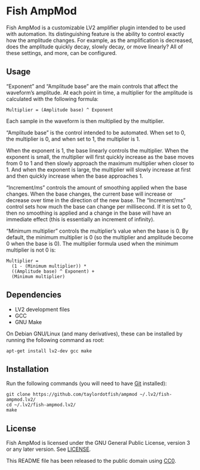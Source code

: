 Fish AmpMod
===========

Fish AmpMod is a customizable LV2 amplifier plugin intended to be used with
automation. Its distinguishing feature is the ability to control exactly how
the amplitude changes. For example, as the amplification is decreased, does the
amplitude quickly decay, slowly decay, or move linearly? All of these settings,
and more, can be configured.


Usage
-----

“Exponent” and “Amplitude base” are the main controls that affect the
waveform’s amplitude. At each point in time, a multiplier for the amplitude
is calculated with the following formula:

```
Multiplier = (Amplitude base) ^ Exponent
```

Each sample in the waveform is then multiplied by the multiplier.

“Amplitude base” is the control intended to be automated. When set to 0, the
multiplier is 0, and when set to 1, the multiplier is 1.

When the exponent is 1, the base linearly controls the multiplier. When the
exponent is small, the multiplier will first quickly increase as the base moves
from 0 to 1 and then slowly approach the maximum multiplier when closer to 1.
And when the exponent is large, the multiplier will slowly increase at first
and then quickly increase when the base approaches 1.

“Increment/ms” controls the amount of smoothing applied when the base
changes. When the base changes, the current base will increase or decrease over
time in the direction of the new base. The “Increment/ms” control sets how
much the base can change per millisecond. If it is set to 0, then no smoothing
is applied and a change in the base will have an immediate effect (this is
essentially an increment of infinity).

“Minimum multiplier” controls the multiplier’s value when the base is 0. By
default, the minimum multiplier is 0 (so the multiplier and amplitude become 0
when the base is 0). The multiplier formula used when the minimum multiplier is
not 0 is:

```
Multiplier =
  (1 - (Minimum multiplier)) *
  ((Amplitude base) ^ Exponent) +
  (Minimum multiplier)
```


Dependencies
------------

* LV2 development files
* GCC
* GNU Make

On Debian GNU/Linux (and many derivatives), these can be installed by running
the following command as root:

```
apt-get install lv2-dev gcc make
```


Installation
------------

Run the following commands (you will need to have [Git] installed):

```
git clone https://github.com/taylordotfish/ampmod ~/.lv2/fish-ampmod.lv2/
cd ~/.lv2/fish-ampmod.lv2/
make
```

[Git]: https://git-scm.com/


License
-------

Fish AmpMod is licensed under the GNU General Public License, version 3 or
any later version. See [LICENSE].

This README file has been released to the public domain using [CC0].

[LICENSE]: LICENSE
[CC0]: https://creativecommons.org/publicdomain/zero/1.0/
